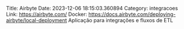 Title: Airbyte
Date: 2023-12-06 18:15:03.360894
Category: integracoes
Link: https://airbyte.com/
Docker: https://docs.airbyte.com/deploying-airbyte/local-deployment
Aplicação para integrações e fluxos de ETL
